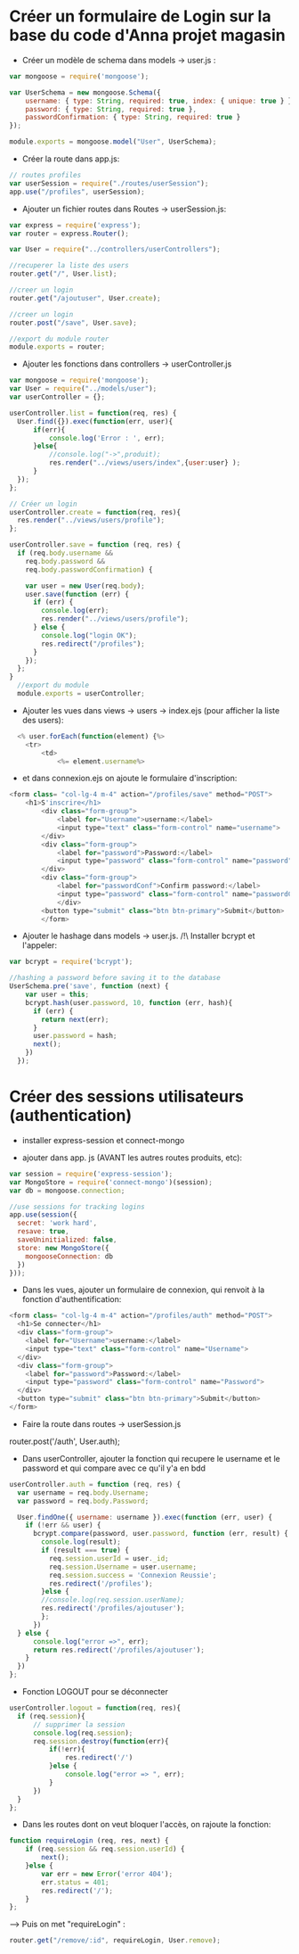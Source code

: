 # Créer un formulaire de Login sur la base du code d'Anna projet magasin

- Créer un modèle de schema dans models -> user.js :
```javascript
var mongoose = require('mongoose');

var UserSchema = new mongoose.Schema({
    username: { type: String, required: true, index: { unique: true } },
    password: { type: String, required: true },
    passwordConfirmation: { type: String, required: true }
});

module.exports = mongoose.model("User", UserSchema);
```

- Créer la route dans app.js:
``` javascript
// routes profiles
var userSession = require("./routes/userSession");
app.use("/profiles", userSession);
```

 - Ajouter un fichier routes dans Routes -> userSession.js:
```javascript
var express = require('express');
var router = express.Router();

var User = require("../controllers/userControllers");

//recuperer la liste des users
router.get("/", User.list);

//creer un login
router.get("/ajoutuser", User.create);

//creer un login
router.post("/save", User.save);

//export du module router
module.exports = router;
```

- Ajouter les fonctions dans controllers -> userController.js

```javascript
var mongoose = require('mongoose');
var User = require("../models/user");
var userController = {};

userController.list = function(req, res) {
  User.find({}).exec(function(err, user){
      if(err){
          console.log('Error : ', err);
      }else{
          //console.log("->",produit);
          res.render("../views/users/index",{user:user} );
      } 
  });
};

// Créer un login
userController.create = function(req, res){
  res.render("../views/users/profile");
}; 

userController.save = function (req, res) {
  if (req.body.username &&
    req.body.password &&
    req.body.passwordConfirmation) {

    var user = new User(req.body);
    user.save(function (err) {
      if (err) {
        console.log(err);
        res.render("../views/users/profile");
      } else {
        console.log("login OK");
        res.redirect("/profiles");
      }
    });
  };
}
  //export du module
  module.exports = userController;
  ```

  - Ajouter les vues dans views -> users -> index.ejs (pour afficher la liste des users):
```javascript
  <% user.forEach(function(element) {%>
    <tr>
        <td>
            <%= element.username%>
```

- et dans connexion.ejs on ajoute le formulaire d'inscription:

```javascript
<form class= "col-lg-4 m-4" action="/profiles/save" method="POST">
    <h1>S'inscrire</h1>
        <div class="form-group">
            <label for="Username">username:</label>
            <input type="text" class="form-control" name="username">
        </div>
        <div class="form-group">
            <label for="password">Password:</label>
            <input type="password" class="form-control" name="password">
        </div>
        <div class="form-group">
            <label for="passwordConf">Confirm password:</label>
            <input type="password" class="form-control" name="passwordConfirmation">
            </div>
        <button type="submit" class="btn btn-primary">Submit</button>
        </form> 

```

- Ajouter le hashage dans models -> user.js. 
/!\ Installer bcrypt et l'appeler:

```javascript
var bcrypt = require('bcrypt');

//hashing a password before saving it to the database
UserSchema.pre('save', function (next) {
    var user = this;
    bcrypt.hash(user.password, 10, function (err, hash){
      if (err) {
        return next(err);
      }
      user.password = hash;
      next();
    })
  });
```

# Créer des sessions utilisateurs (authentication)

- installer express-session et connect-mongo

- ajouter dans app. js (AVANT les autres routes produits, etc):

```javascript
var session = require('express-session');
var MongoStore = require('connect-mongo')(session);
var db = mongoose.connection;

//use sessions for tracking logins
app.use(session({
  secret: 'work hard',
  resave: true,
  saveUninitialized: false,
  store: new MongoStore({
    mongooseConnection: db
  })
}));
```

- Dans les vues, ajouter un formulaire de connexion, qui renvoit à la fonction d'authentification:
```javascript
<form class= "col-lg-4 m-4" action="/profiles/auth" method="POST">
  <h1>Se connecter</h1>
  <div class="form-group">
    <label for="Username">username:</label>
    <input type="text" class="form-control" name="Username">
  </div>
  <div class="form-group">
    <label for="password">Password:</label>
    <input type="password" class="form-control" name="Password">
  </div>
  <button type="submit" class="btn btn-primary">Submit</button>
</form> 
```

- Faire la route dans routes -> userSession.js

router.post('/auth', User.auth);

- Dans userController, ajouter la fonction qui recupere le username et le password et qui compare avec ce qu'il y'a en bdd

```javascript
userController.auth = function (req, res) {
  var username = req.body.Username;
  var password = req.body.Password;

  User.findOne({ username: username }).exec(function (err, user) {
    if (!err && user) {
      bcrypt.compare(password, user.password, function (err, result) {
        console.log(result);
        if (result === true) {
          req.session.userId = user._id;
          req.session.Username = user.username;
          req.session.success = 'Connexion Reussie';
          res.redirect('/profiles');
        }else {
        //console.log(req.session.userName);
        res.redirect('/profiles/ajoutuser');
        };
      })
  } else {
      console.log("error =>", err);
      return res.redirect('/profiles/ajoutuser');
    }
  })
};
```

- Fonction LOGOUT pour se déconnecter

```javascript
userController.logout = function(req, res){
  if (req.session){
      // supprimer la session
      console.log(req.session);
      req.session.destroy(function(err){
          if(!err){
              res.redirect('/')
          }else {
              console.log("error => ", err);
          }
      })
  }
};
```

- Dans les routes dont on veut bloquer l'accès, on rajoute la fonction:

```javascript
function requireLogin (req, res, next) {
    if (req.session && req.session.userId) {
        next();
    }else {
        var err = new Error('error 404');
        err.status = 401;
        res.redirect('/');
    }
};
```
--> Puis on met "requireLogin" :

```javascript
router.get("/remove/:id", requireLogin, User.remove);
```
